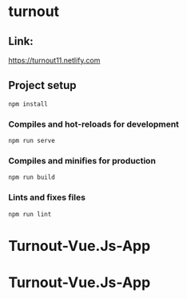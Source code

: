 # turnout
## Link:

https://turnout11.netlify.com


## Project setup
```
npm install
```

### Compiles and hot-reloads for development
```
npm run serve
```

### Compiles and minifies for production
```
npm run build
```

### Lints and fixes files
```
npm run lint
```
# Turnout-Vue.Js-App
# Turnout-Vue.Js-App
